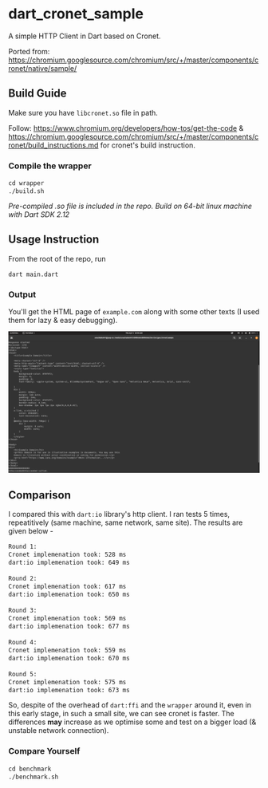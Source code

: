 # dart_cronet_sample

A simple HTTP Client in Dart based on Cronet.

Ported from: https://chromium.googlesource.com/chromium/src/+/master/components/cronet/native/sample/

## Build Guide

Make sure you have `libcronet.so` file in path.

Follow: https://www.chromium.org/developers/how-tos/get-the-code & https://chromium.googlesource.com/chromium/src/+/master/components/cronet/build_instructions.md for cronet's build instruction.


### Compile the wrapper

```
cd wrapper
./build.sh
```

*Pre-compiled .so file is included in the repo. Build on 64-bit linux machine with Dart SDK 2.12*

## Usage Instruction

From the root of the repo, run

```
dart main.dart
```

### Output

You'll get the HTML page of `example.com` along with some other texts (I used them for lazy & easy debugging).


![example.com output](/output.png?raw=true "Screenshot")

## Comparison

I compared this with `dart:io` library's http client. I ran tests 5 times, repeatitively (same machine, same network, same site). The results are given below -

```
Round 1:
Cronet implemenation took: 528 ms
dart:io implemenation took: 649 ms

Round 2:
Cronet implemenation took: 617 ms
dart:io implemenation took: 650 ms

Round 3:
Cronet implemenation took: 569 ms
dart:io implemenation took: 677 ms

Round 4:
Cronet implemenation took: 559 ms
dart:io implemenation took: 670 ms

Round 5:
Cronet implemenation took: 575 ms
dart:io implemenation took: 673 ms
```

So, despite of the overhead of `dart:ffi` and the `wrapper` around it, even in this early stage, in such a small site, we can see cronet is faster. The differences **may** increase as we optimise some and test on a bigger load (& unstable network connection).

### Compare Yourself

```
cd benchmark
./benchmark.sh
```